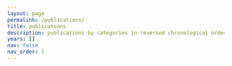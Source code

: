 ```yaml
---
layout: page
permalink: /publications/
title: publications
description: publications by categories in reversed chronological order. generated by jekyll-scholar.
years: []
nav: false
nav_order: 1
---
```

<!-- _pages/publications.md -->
<div class="publications">


<!-- {%- for y in page.years %}
  <h2 class="year">{{y}}</h2>
  {% bibliography -f {{ site.scholar.bibliography }} -q @*[year={{y}}]* %}
{% endfor %} -->

</div>
